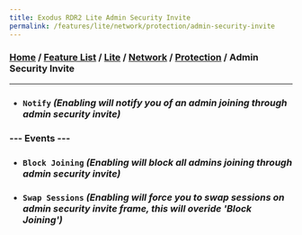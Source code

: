```yaml
---
title: Exodus RDR2 Lite Admin Security Invite
permalink: /features/lite/network/protection/admin-security-invite
---
```

### [Home](/) / [Feature List](/features) / [Lite](/features/lite) / [Network](/features/lite/network) / [Protection](/features/lite/network/protection) / Admin Security Invite
---
- ### `Notify` *(Enabling will notify you of an admin joining through admin security invite)*
### --- Events ---
- ### `Block Joining` *(Enabling will block all admins joining through admin security invite)*
- ### `Swap Sessions` *(Enabling will force you to swap sessions on admin security invite frame, this will overide 'Block Joining')*
